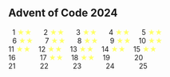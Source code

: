 ## Advent of Code 2024

&nbsp;
1 <span style = "color: rgba(255, 255, 102, 1)">★★</span> &nbsp;&nbsp;&nbsp;&nbsp;
2 <span style = "color: rgba(255, 255, 102, 1)">★★</span> &nbsp;&nbsp;&nbsp;&nbsp;
3 <span style = "color: rgba(255, 255, 102, 1)">★★</span> &nbsp;&nbsp;&nbsp;&nbsp;
4 <span style = "color: rgba(255, 255, 102, 1)">★★</span> &nbsp;&nbsp;&nbsp;&nbsp;
5 <span style = "color: rgba(255, 255, 102, 1)">★★</span>\
&nbsp;
6 <span style = "color: rgba(255, 255, 102, 1)">★★</span> &nbsp;&nbsp;&nbsp;&nbsp;
7 <span style = "color: rgba(255, 255, 102, 1)">★★</span> &nbsp;&nbsp;&nbsp;&nbsp;
8 <span style = "color: rgba(255, 255, 102, 1)">★★</span> &nbsp;&nbsp;&nbsp;&nbsp;
9 <span style = "color: rgba(255, 255, 102, 1)">★★</span> &nbsp;&nbsp;
10 <span style = "color: rgba(255, 255, 102, 1)">★★</span>\
11 <span style = "color: rgba(255, 255, 102, 1)">★★</span> &nbsp;&nbsp;
12 <span style = "color: rgba(255, 255, 102, 1)">★★</span> &nbsp;&nbsp;
13 <span style = "color: rgba(255, 255, 102, 1)">★★</span> &nbsp;&nbsp;
14 <span style = "color: rgba(255, 255, 102, 1)">★★</span> &nbsp;&nbsp;
15 <span style = "color: rgba(255, 255, 102, 1)">★★</span>\
16 <span style = "color: rgba(255, 255, 102, 0)">★★</span> &nbsp;&nbsp;
17 <span style = "color: rgba(255, 255, 102, 1)">★★</span> &nbsp;&nbsp;
18 <span style = "color: rgba(255, 255, 102, 1)">★★</span> &nbsp;&nbsp;
19 <span style = "color: rgba(255, 255, 102, 0)">★★</span> &nbsp;&nbsp;
20 <span style = "color: rgba(255, 255, 102, 0)">★★</span>\
21 <span style = "color: rgba(255, 255, 102, 0)">★★</span> &nbsp;&nbsp;
22 <span style = "color: rgba(255, 255, 102, 0)">★★</span> &nbsp;&nbsp;
23 <span style = "color: rgba(255, 255, 102, 0)">★★</span> &nbsp;&nbsp;
24 <span style = "color: rgba(255, 255, 102, 0)">★★</span> &nbsp;&nbsp;
25 <span style = "color: rgba(255, 255, 102, 0)">★★</span>